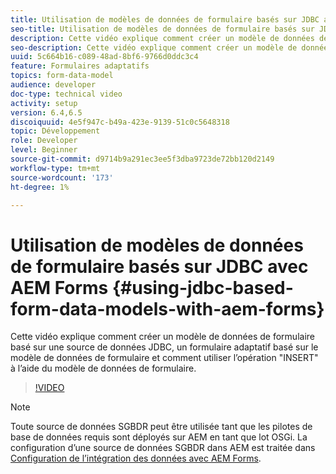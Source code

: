 ```yaml
---
title: Utilisation de modèles de données de formulaire basés sur JDBC avec AEM Forms
seo-title: Utilisation de modèles de données de formulaire basés sur JDBC avec AEM Forms
description: Cette vidéo explique comment créer un modèle de données de formulaire basé sur une source de données JDBC, un formulaire adaptatif basé sur le modèle de données de formulaire et comment utiliser l’opération "INSERT" à l’aide du modèle de données de formulaire.
seo-description: Cette vidéo explique comment créer un modèle de données de formulaire basé sur une source de données JDBC, un formulaire adaptatif basé sur le modèle de données de formulaire et comment utiliser l’opération "INSERT" à l’aide du modèle de données de formulaire.
uuid: 5c664b16-c089-48ad-8bf6-9766d0ddc3c4
feature: Formulaires adaptatifs
topics: form-data-model
audience: developer
doc-type: technical video
activity: setup
version: 6.4,6.5
discoiquuid: 4e5f947c-b49a-423e-9139-51c0c5648318
topic: Développement
role: Developer
level: Beginner
source-git-commit: d9714b9a291ec3ee5f3dba9723de72bb120d2149
workflow-type: tm+mt
source-wordcount: '173'
ht-degree: 1%

---
```



# Utilisation de modèles de données de formulaire basés sur JDBC avec AEM Forms {#using-jdbc-based-form-data-models-with-aem-forms}

Cette vidéo explique comment créer un modèle de données de formulaire basé sur une source de données JDBC, un formulaire adaptatif basé sur le modèle de données de formulaire et comment utiliser l’opération &quot;INSERT&quot; à l’aide du modèle de données de formulaire.

>[!VIDEO](https://video.tv.adobe.com/v/17736/?quality=9&learn=on)

>[!NOTE]
>
>Toute source de données SGBDR peut être utilisée tant que les pilotes de base de données requis sont déployés sur AEM en tant que lot OSGi. La configuration d’une source de données SGBDR dans AEM est traitée dans [Configuration de l’intégration des données avec AEM Forms](/help/forms/adaptive-forms/data-integration-technical-video-setup.md).

